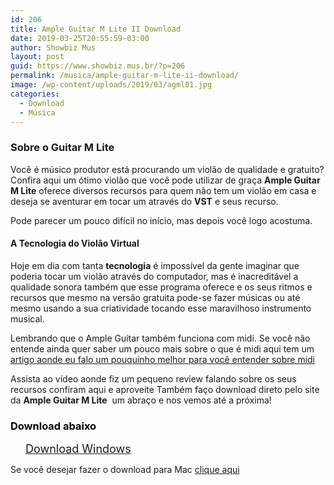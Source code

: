 ```yaml
---
id: 206
title: Ample Guitar M Lite II Download
date: 2019-03-25T20:55:59-03:00
author: Showbiz Mus
layout: post
guid: https://www.showbiz.mus.br/?p=206
permalink: /musica/ample-guitar-m-lite-ii-download/
image: /wp-content/uploads/2019/03/agml01.jpg
categories:
  - Download
  - Música
---
```

### Sobre o Guitar M Lite

Você é músico produtor está procurando um violão de qualidade e gratuito? Confira aqui um ótimo violão que você pode utilizar de graça  **Ample Guitar M Lite** oferece diversos recursos para quem não tem um violão em casa e deseja se aventurar em tocar um através do **VST** e seus recurso.

Pode parecer um pouco difícil no início, mas depois você logo acostuma.

#### A Tecnologia do Violão Virtual

Hoje em dia com tanta **tecnologia** é impossível da gente imaginar que poderia tocar um violão através do computador, mas é inacreditável a qualidade sonora também que esse programa oferece e os seus ritmos e recursos que mesmo na versão gratuita pode-se fazer músicas ou até mesmo usando a sua criatividade tocando esse maravilhoso instrumento musical.  
  


Lembrando que o Ample Guitar também funciona com midi. Se você não entende ainda quer saber um pouco mais sobre o que é midi aqui tem um [artigo aonde eu falo um pouquinho melhor para você entender sobre midi](https://www.showbiz.mus.br/musica/midi-o-que-e-isso-descubra-agora/)<figure class="wp-block-embed-youtube wp-block-embed is-type-video is-provider-youtube wp-embed-aspect-16-9 wp-has-aspect-ratio">

<div class="wp-block-embed__wrapper">
  <div class="ast-oembed-container">
  </div>
</div></figure> 

Assista ao vídeo aonde fiz um pequeno review falando sobre os seus recursos confiram aqui e aproveite Também faço download direto pelo site da **Ample Guitar M Lite**  um abraço e nos vemos até a próxima!

<h3 id="wp-block-themeisle-blocks-advanced-heading-023f5d5e" class="wp-block-themeisle-blocks-advanced-heading wp-block-themeisle-blocks-advanced-heading-023f5d5e" style="color:#000000;font-style:normal;text-transform:none">
  Download abaixo
</h3>

<div id="wp-block-themeisle-blocks-button-group-64e64d1d" class="wp-block-themeisle-blocks-button-group" style="justify-content:center;align-items:center">
  <a href="http://d2.amplesound.net/dl/AGML_2_3_1_Complete_Installer_ABCDEF.exe" target="_blank" class="wp-block-themeisle-blocks-button wp-block-themeisle-blocks-button-0" style="font-size:18px;font-style:normal;border-width:0px;border-radius:0px;padding:12px 24px " rel="noopener noreferrer"><span>Download Windows</span></a>
</div>

  


Se você desejar fazer o download para Mac <a rel="noreferrer noopener" aria-label="clique aqui (opens in a new tab)" href="http://d2.amplesound.net/dl/AGML_2_3_1_Complete_Installer_ABCDEF.dmg" target="_blank">clique aqui</a>
